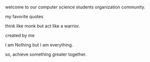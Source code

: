 welcome to our computer science students organization community.

my favorite quotes


think like monk but act like a warrior.

created by me 

I am Nothing but I am everything.

so, achieve something greater together.
